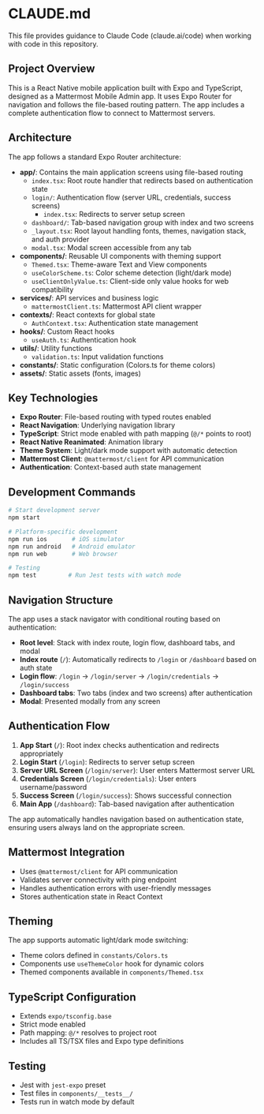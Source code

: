 # CLAUDE.md

This file provides guidance to Claude Code (claude.ai/code) when working with code in this repository.

## Project Overview

This is a React Native mobile application built with Expo and TypeScript, designed as a Mattermost Mobile Admin app. It uses Expo Router for navigation and follows the file-based routing pattern. The app includes a complete authentication flow to connect to Mattermost servers.

## Architecture

The app follows a standard Expo Router architecture:

- **app/**: Contains the main application screens using file-based routing
  - `index.tsx`: Root route handler that redirects based on authentication state
  - `login/`: Authentication flow (server URL, credentials, success screens)
    - `index.tsx`: Redirects to server setup screen
  - `dashboard/`: Tab-based navigation group with index and two screens
  - `_layout.tsx`: Root layout handling fonts, themes, navigation stack, and auth provider
  - `modal.tsx`: Modal screen accessible from any tab
- **components/**: Reusable UI components with theming support
  - `Themed.tsx`: Theme-aware Text and View components
  - `useColorScheme.ts`: Color scheme detection (light/dark mode)
  - `useClientOnlyValue.ts`: Client-side only value hooks for web compatibility
- **services/**: API services and business logic
  - `mattermostClient.ts`: Mattermost API client wrapper
- **contexts/**: React contexts for global state
  - `AuthContext.tsx`: Authentication state management
- **hooks/**: Custom React hooks
  - `useAuth.ts`: Authentication hook
- **utils/**: Utility functions
  - `validation.ts`: Input validation functions
- **constants/**: Static configuration (Colors.ts for theme colors)
- **assets/**: Static assets (fonts, images)

## Key Technologies

- **Expo Router**: File-based routing with typed routes enabled
- **React Navigation**: Underlying navigation library
- **TypeScript**: Strict mode enabled with path mapping (`@/*` points to root)
- **React Native Reanimated**: Animation library
- **Theme System**: Light/dark mode support with automatic detection
- **Mattermost Client**: `@mattermost/client` for API communication
- **Authentication**: Context-based auth state management

## Development Commands

```bash
# Start development server
npm start

# Platform-specific development
npm run ios       # iOS simulator
npm run android   # Android emulator  
npm run web       # Web browser

# Testing
npm test         # Run Jest tests with watch mode
```

## Navigation Structure

The app uses a stack navigator with conditional routing based on authentication:
- **Root level**: Stack with index route, login flow, dashboard tabs, and modal
- **Index route** (`/`): Automatically redirects to `/login` or `/dashboard` based on auth state
- **Login flow**: `/login` → `/login/server` → `/login/credentials` → `/login/success`
- **Dashboard tabs**: Two tabs (index and two screens) after authentication
- **Modal**: Presented modally from any screen

## Authentication Flow

1. **App Start** (`/`): Root index checks authentication and redirects appropriately
2. **Login Start** (`/login`): Redirects to server setup screen
3. **Server URL Screen** (`/login/server`): User enters Mattermost server URL
4. **Credentials Screen** (`/login/credentials`): User enters username/password  
5. **Success Screen** (`/login/success`): Shows successful connection
6. **Main App** (`/dashboard`): Tab-based navigation after authentication

The app automatically handles navigation based on authentication state, ensuring users always land on the appropriate screen.

## Mattermost Integration

- Uses `@mattermost/client` for API communication
- Validates server connectivity with ping endpoint
- Handles authentication errors with user-friendly messages
- Stores authentication state in React Context

## Theming

The app supports automatic light/dark mode switching:
- Theme colors defined in `constants/Colors.ts`
- Components use `useThemeColor` hook for dynamic colors
- Themed components available in `components/Themed.tsx`

## TypeScript Configuration

- Extends `expo/tsconfig.base`
- Strict mode enabled
- Path mapping: `@/*` resolves to project root
- Includes all TS/TSX files and Expo type definitions

## Testing

- Jest with `jest-expo` preset
- Test files in `components/__tests__/`
- Tests run in watch mode by default